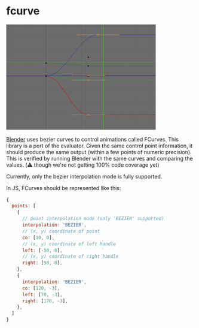# fcurve

<img src="./fcurve.png" width="400">

[Blender](https://www.blender.org) uses bezier curves to control animations
called FCurves. This library is a port of the evaluator. Given the same control
point information, it should produce the same output (within a few points of
numeric precision). This is verified by running Blender with the same curves
and comparing the values. (:warning: though we're not getting 100% code
coverage yet)

Currently, only the bezier interpolation mode is fully supported.

In JS, FCurves should be represented like this:
```js
{
  points: [
    {
      // point interpolation mode (only 'BEZIER' supported)
      interpolation: 'BEZIER',
      // (x, y) coordinate of point
      co: [10, 0],
      // (x, y) coordinate of left handle
      left: [-50, 0],
      // (x, y) coordinate of right handle
      right: [50, 0],
    },
    {
      interpolation: 'BEZIER',
      co: [120, -3],
      left: [70, -3],
      right: [170, -3],
    },
  ]
}
```

